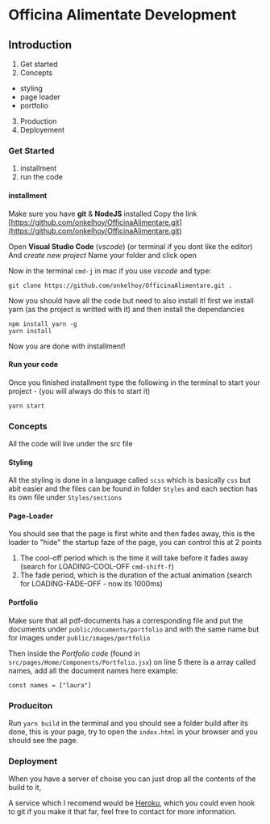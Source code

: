 # Officina Alimentate Development

## Introduction
1. Get started
2. Concepts
  - styling
  - page loader
  - portfolio
3. Production
4. Deployement

### Get Started
1. installment
2. run the code

#### installment
Make sure you have **git** & **NodeJS** installed
Copy the link [https://github.com/onkelhoy/OfficinaAlimentare.git](https://github.com/onkelhoy/OfficinaAlimentare.git)

Open **Visual Studio Code** (*vscode*) (or terminal if you dont like the editor)
And *create new project*
Name your folder and click open

Now in the terminal `cmd-j` in mac if you use *vscode*
and type:
```
git clone https://github.com/onkelhoy/OfficinaAlimentare.git .
```

Now you should have all the code but need to also install it!
first we install yarn (as the project is writted with it)
and then install the dependancies

```
npm install yarn -g
yarn install
```


Now you are done with installment!

#### Run your code
Once you finished installment type the following in the terminal
to start your project - (you will always do this to start it)
```
yarn start
```

### Concepts
All the code will live under the src file 
#### Styling
All the styling is done in a language called `scss` which is basically `css` but abit easier 
and the files can be found in folder `Styles` and each section has its own file under `Styles/sections`

#### Page-Loader
You should see that the page is first white and then fades away, this is the loader to "hide" the startup faze of the page, you can control this at 2 points
1. The cool-off period which is the time it will take before it fades away (search for LOADING-COOL-OFF `cmd-shift-f`)
2. The fade period, which is the duration of the actual animation (search for LOADING-FADE-OFF - now its 1000ms)

#### Portfolio
Make sure that all pdf-documents has a corresponding file
and put the documents under `public/documents/portfolio`
and with the same name but for images under `public/images/portfolio`

Then inside the *Portfolio code* (found in `src/pages/Home/Components/Portfolio.jsx`)
on line 5 there is a array called names, add all the document names here
example:
```
const names = ["laura"] 
``` 
 

### Produciton
Run `yarn build` in the terminal and you should see a folder build after its done,
this is your page, try to open the `index.html` in your browser and you should see the page.

### Deployment
When you have a server of choise you can just drop all the contents of the build to it,

A service which I recomend would be [Heroku](https://www.heroku.com/), which you could even hook to git if you make it that far, feel free to contact for more information.
